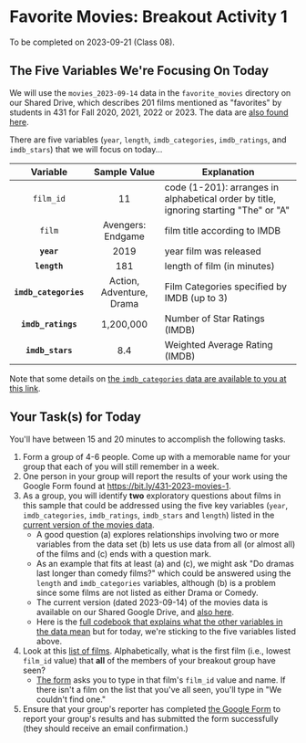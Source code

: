 # Favorite Movies: Breakout Activity 1

To be completed on 2023-09-21 (Class 08).

## The Five Variables We're Focusing On Today

We will use the `movies_2023-09-14` data in the `favorite_movies` directory on our Shared Drive, which describes 201 films mentioned as "favorites" by students in 431 for Fall 2020, 2021, 2022 or 2023. The data are [also found here](movies_2023-09-14.csv).

There are five variables (`year`, `length`, `imdb_categories`, `imdb_ratings`, and `imdb_stars`) that we will focus on today...

Variable | Sample Value | Explanation
:--------: | :------------: | ------------------------------------------------------------------------
`film_id` | 11 | code (1-201): arranges in alphabetical order by title, ignoring starting "The" or "A"
`film` | Avengers: Endgame | film title according to IMDB
**`year`** | 2019 | year film was released
**`length`** | 181 | length of film (in minutes)
**`imdb_categories`** | Action, Adventure, Drama | Film Categories specified by IMDB (up to 3)
**`imdb_ratings`** | 1,200,000 | Number of Star Ratings (IMDB)
**`imdb_stars`** | 8.4 | Weighted Average Rating (IMDB)

Note that some details on [the `imdb_categories` data are available to you at this link](codebook1.md#more-on-imdb_categories).

## Your Task(s) for Today

You'll have between 15 and 20 minutes to accomplish the following tasks.

1. Form a group of 4-6 people. Come up with a memorable name for your group that each of you will still remember in a week.
2. One person in your group will report the results of your work using the Google Form found at <https://bit.ly/431-2023-movies-1>. 
3. As a group, you will identify **two** exploratory questions about films in this sample that could be addressed using the five key variables (`year`, `imdb_categories`, `imdb_ratings`, `imdb_stars` and `length`) listed in the [current version of the movies data](data/movies_2023-09-14.csv).
    - A good question (a) explores relationships involving two or more variables from the data set (b) lets us use data from all (or almost all) of the films and (c) ends with a question mark.
    - As an example that fits at least (a) and (c), we might ask "Do dramas last longer than comedy films?" which could be answered using the `length` and `imdb_categories` variables, although (b) is a problem since some films are not listed as either Drama or Comedy.
    - The current version (dated 2023-09-14) of the movies data is available on our Shared Google Drive, and [also here](data/movies_2023-09-14.csv).
    - Here is the [full codebook that explains what the other variables in the data mean](codebook1.md) but for today, we're sticking to the five variables listed above.
4. Look at this [list of films](movie_list.md). Alphabetically, what is the first film (i.e., lowest `film_id` value) that **all** of the members of your breakout group have seen? 
    - [The form](https://bit.ly/431-2023-movies-1) asks you to type in that film's `film_id` value and name. If there isn't a film on the list that you've all seen, you'll type in "We couldn't find one."
5. Ensure that your group's reporter has completed [the Google Form](https://bit.ly/431-2023-movies-1) to report your group's results and has submitted the form successfully (they should receive an email confirmation.)

